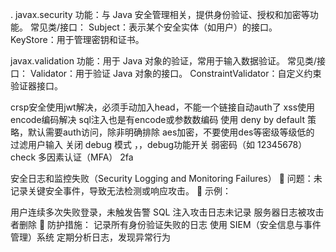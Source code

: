 

. javax.security
功能：与 Java 安全管理相关，提供身份验证、授权和加密等功能。
常见类/接口：
Subject：表示某个安全实体（如用户）的接口。
KeyStore：用于管理密钥和证书。



javax.validation
功能：用于 Java 对象的验证，常用于输入数据验证。
常见类/接口：
Validator：用于验证 Java 对象的接口。
ConstraintValidator：自定义约束验证器接口。


crsp安全使用jwt解决，必须手动加入head，不能一个链接自动auth了
xss使用encode编码解决
sql注入也是有encode或参数数编码
使用 deny by default 策略，默认需要auth访问，除非明确排除
aes加密，不要使用des等密级等级低的
过滤用户输入
关闭 debug 模式 ，，debug功能开关
弱密码（如 12345678） check
多因素认证（MFA）  2fa



安全日志和监控失败（Security Logging and Monitoring Failures）
🔹 问题：未记录关键安全事件，导致无法检测或响应攻击。
🔹 示例：

用户连续多次失败登录，未触发告警
SQL 注入攻击日志未记录
服务器日志被攻击者删除
🔹 防护措施：
记录所有身份验证失败的日志
使用 SIEM（安全信息与事件管理）系统
定期分析日志，发现异常行为